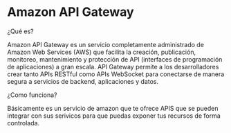 # Amazon API Gateway

¿Qué es?

Amazon API Gateway es un servicio completamente administrado de Amazon Web Services (AWS) que facilita la creación, publicación, monitoreo, mantenimiento y protección de API (interfaces de programación de aplicaciones) a gran escala. API Gateway permite a los desarrolladores crear tanto APIs RESTful como APIs WebSocket para conectarse de manera segura a servicios de backend, aplicaciones y datos.

¿Como funciona?

Básicamente es un servicio de amazon que te ofrece APIS que se pueden integrar con sus serivicos para que puedas exponer tus recursos de forma controlada.